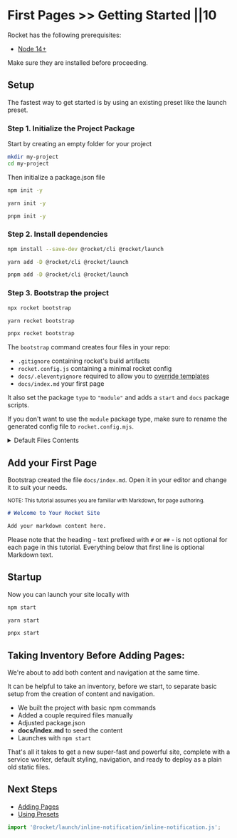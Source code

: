 # First Pages >> Getting Started ||10

Rocket has the following prerequisites:

- [Node 14+](https://nodejs.org/en/)

Make sure they are installed before proceeding.

## Setup

The fastest way to get started is by using an existing preset like the launch preset.

### Step 1. Initialize the Project Package

Start by creating an empty folder for your project

```bash copy
mkdir my-project
cd my-project
```

Then initialize a package.json file

<code-tabs collection="package-managers" default-tab="npm">

```bash tab npm
npm init -y
```

```bash tab yarn
yarn init -y
```

```bash tab pnpm
pnpm init -y
```

</code-tabs>

### Step 2. Install dependencies

<code-tabs collection="package-managers" default-tab="npm">

```bash tab npm
npm install --save-dev @rocket/cli @rocket/launch
```

```bash tab yarn
yarn add -D @rocket/cli @rocket/launch
```

```bash tab pnpm
pnpm add -D @rocket/cli @rocket/launch
```

</code-tabs>

### Step 3. Bootstrap the project

<code-tabs collection="package-managers" default-tab="npm">

```bash tab npm
npx rocket bootstrap
```

```bash tab yarn
yarn rocket bootstrap
```

```bash tab pnpm
pnpx rocket bootstrap
```

</code-tabs>

The `bootstrap` command creates four files in your repo:

- `.gitignore` containing rocket's build artifacts
- `rocket.config.js` containing a minimal rocket config
- `docs/.eleventyignore` required to allow you to [override templates](/guides/presets/overriding/)
- `docs/index.md` your first page

It also set the package `type` to `"module"` and adds a `start` and `docs` package scripts.

<inline-notification type="warning">

If you don't want to use the `module` package type, make sure to rename the generated config file to `rocket.config.mjs`.

</inline-notification>

<details><summary>Default Files Contents</summary>

<code-tabs default-tab="rocket.config.js">

```js tab rocket.config.js
import { rocketLaunch } from '@rocket/launch';

export default {
  presets: [rocketLaunch()],
};
```

```md tab docs/index.md
# Welcome to Your Rocket Site

Add your markdown content here.
```

<!-- prettier-ignore-start -->

```html tab docs/.eleventyignore
_assets
_includes
_data
```

```html tab .gitignore
## Rocket ignore files (need to be the full relative path to the folders)
docs/_merged_data/
docs/_merged_assets/
docs/_merged_includes/
```

<!-- prettier-ignore-end -->

</code-tabs>

</details>

## Add your First Page

Bootstrap created the file `docs/index.md`. Open it in your editor and change it to suit your needs.

<small>NOTE: This tutorial assumes you are familiar with Markdown, for page authoring.</small>

```md
# Welcome to Your Rocket Site

Add your markdown content here.
```

Please note that the heading - text prefixed with `#` or `##` - is not optional for each page in this tutorial. Everything below that first line is optional Markdown text.

## Startup

Now you can launch your site locally with

<code-tabs collection="package-managers" default-tab="npm">

```bash tab npm
npm start
```

```bash tab yarn
yarn start
```

```bash tab pnpm
pnpx start
```

</code-tabs>

## Taking Inventory Before Adding Pages:

We're about to add both content and navigation at the same time.

It can be helpful to take an inventory, before we start, to separate basic setup from the creation of content and navigation.

- We built the project with basic npm commands
- Added a couple required files manually
- Adjusted package.json
- **docs/index.md** to seed the content
- Launches with `npm start`

That's all it takes to get a new super-fast and powerful site, complete with a service worker, default styling, navigation, and ready to deploy as a plain old static files.

## Next Steps

- [Adding Pages](../adding-pages/)
- [Using Presets](../../presets/getting-started/)

```js script
import '@rocket/launch/inline-notification/inline-notification.js';
```

